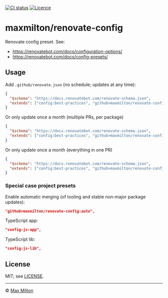 [![CI status](https://badgen.net/github/checks/maxmilton/renovate-config?label=ci)](https://github.com/maxmilton/renovate-config/actions)
[![Licence](https://badgen.net/github/license/maxmilton/renovate-config)](./LICENSE)

# maxmilton/renovate-config

Renovate config preset. See:

- <https://renovatebot.com/docs/configuration-options/>
- <https://renovatebot.com/docs/config-presets/>

## Usage

Add `.github/renovate.json` (no schedule; updates at any time):

```json
{
  "$schema": "https://docs.renovatebot.com/renovate-schema.json",
  "extends": ["config:best-practices", "github>maxmilton/renovate-config"]
}
```

Or only update once a month (multiple PRs, per package)

```json
{
  "$schema": "https://docs.renovatebot.com/renovate-schema.json",
  "extends": ["config:best-practices", "github>maxmilton/renovate-config", "schedule:monthly"]
}
```

Or only update once a month (everything in one PR)

```json
{
  "$schema": "https://docs.renovatebot.com/renovate-schema.json",
  "extends": ["config:best-practices", "github>maxmilton/renovate-config", "config:semverAllMonthly"]
}
```

### Special case project presets

Enable automatic merging (of tooling and stable non-major package updates):

```json
"github>maxmilton/renovate-config:auto",
```

TypeScript app:

```json
"config:js-app",
```

TypeScript lib:

```json
"config:js-lib",
```

## License

MIT; see [LICENSE](./LICENSE).

-----

© [Max Milton](https://maxmilton.com)
